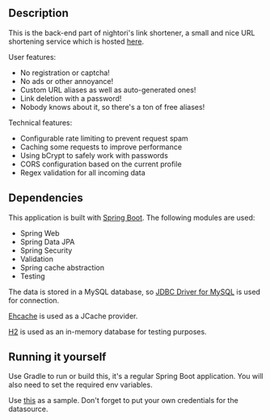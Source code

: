 ## Description
This is the back-end part of nightori's link shortener, a small and nice URL shortening service which is hosted [here](https://cc.nightori.ru).

User features:
 - No registration or captcha!
 - No ads or other annoyance!
 - Custom URL aliases as well as auto-generated ones!
 - Link deletion with a password!
 - Nobody knows about it, so there's a ton of free aliases!
 
 Technical features:
 - Configurable rate limiting to prevent request spam
 - Caching some requests to improve performance
 - Using bCrypt to safely work with passwords
 - CORS configuration based on the current profile
 - Regex validation for all incoming data

## Dependencies
This application is built with [Spring Boot](https://spring.io/projects/spring-boot). The following modules are used:
- Spring Web
- Spring Data JPA
- Spring Security
- Validation
- Spring cache abstraction
- Testing

The data is stored in a MySQL database, so [JDBC Driver for MySQL](https://www.mysql.com/products/connector/) is used for connection.

[Ehcache](https://www.ehcache.org/documentation/3.0/107.html) is used as a JCache provider.

[H2](https://www.h2database.com/html/main.html) is used as an in-memory database for testing purposes.

## Running it yourself
Use Gradle to run or build this, it's a regular Spring Boot application. You will also need to set the required env variables.

Use [this](src/main/resources/application.properties.sample) as a sample. Don't forget to put your own credentials for the datasource.
